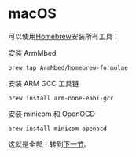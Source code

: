 # macOS

可以使用[Homebrew]安装所有工具：

[Homebrew]: http://brew.sh/

安装 ArmMbed
``` console
brew tap ArmMbed/homebrew-formulae
```
安装 ARM GCC 工具链
``` console
brew install arm-none-eabi-gcc
```
安装 minicom 和 OpenOCD
``` console
brew install minicom openocd
```

这就是全部！转到[下一节]。

[下一节]: verify.md
